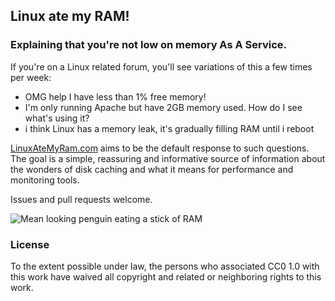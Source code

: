 ## Linux ate my RAM!

### Explaining that you're not low on memory As A Service.

If you're on a Linux related forum, you'll see variations of this a few times
per week:

* OMG help I have less than 1% free memory!
* I'm only running Apache but have 2GB memory used. How do I see what's using it?
* i think Linux has a memory leak, it's gradually filling RAM until i reboot

[LinuxAteMyRam.com](http://www.linuxatemyram.com) aims to be the default
response to such questions. The goal is a simple, reassuring and informative
source of information about the wonders of disk caching and what it means for
performance and monitoring tools.

Issues and pull requests welcome.

![Mean looking penguin eating a stick of RAM](ramtux.png)

### License

To the extent possible under law, the persons who associated CC0 1.0 with this work
have waived all copyright and related or neighboring rights to this work.
